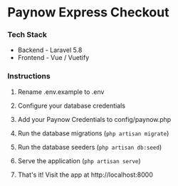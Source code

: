 # Paynow Express Checkout

### Tech Stack

- Backend -  Laravel 5.8
- Frontend - Vue / Vuetify

### Instructions

1. Rename .env.example to .env
2. Configure your database credentials
3. Add your Paynow Credentials to config/paynow.php
4. Run the database migrations (`php artisan migrate`)
5. Run the database seeders (`php artisan db:seed`)
6. Serve the application (`php artisan serve`)

7. That's it! Visit the app at http://localhost:8000